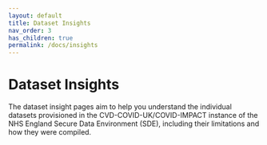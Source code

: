 ```yaml
---
layout: default
title: Dataset Insights
nav_order: 3
has_children: true
permalink: /docs/insights
---
```


# Dataset Insights

The dataset insight pages aim to help you understand the individual datasets provisioned in the CVD-COVID-UK/COVID-IMPACT instance of the NHS England Secure Data Environment (SDE), including their limitations and how they were compiled.
